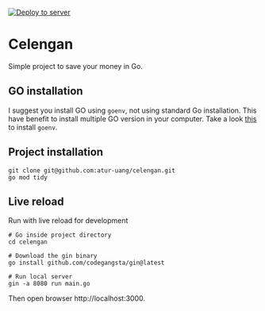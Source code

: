 [![Deploy to server](https://github.com/atur-uang/celengan/actions/workflows/cd.yml/badge.svg?branch=main)](https://github.com/atur-uang/celengan/actions/workflows/cd.yml)

# Celengan

Simple project to save your money in Go.

## GO installation

I suggest you install GO using `goenv`, not using standard Go installation.
This have benefit to install multiple GO version in your computer.
Take a look [this](https://github.com/go-nv/goenv/blob/master/INSTALL.md) to install `goenv`.

## Project installation

```
git clone git@github.com:atur-uang/celengan.git
go mod tidy
```

## Live reload

Run with live reload for development

```
# Go inside project directory
cd celengan

# Download the gin binary
go install github.com/codegangsta/gin@latest

# Run local server
gin -a 8080 run main.go

```

Then open browser http://localhost:3000.
